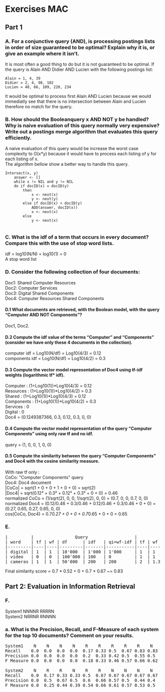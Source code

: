 # Exercises MAC
## Part 1
### A. For a conjunctive query (AND), is processing postings lists in order of size guaranteed to be optimal? Explain why it is, or give an example where it isn’t.
It is most often a good thing to do but it is not guaranteed to be optimal. If the query is Alain AND Didier AND Lucien with the following postings list:
```
Alain = 1, 4, 39
Didier = 2, 4, 98, 102
Lucien = 40, 66, 109, 220, 234
```
It would be optimal to process first Alain AND Lucien because we would immediatly see that there is no intersection between Alain and Lucien therefore no match for the query.
### B. How should the Booleanquery x AND NOT y be handled? Why is naive evaluation of this query normally very expensive? Write out a postings merge algorithm that evaluates this query efficiently.
A naive evaluation of this query would be increase the worst case complexity to O(x*y) because it would have to process each listing of y for each listing of x.  
The algorithm bellow show a better way to handle this query.  
```
Intersect(x, y)
    answer <- []
    while x != NIL and y != NIL
    do if docID(x) = docID(y)
        then 
            x <- next(x)
            y <- next(y)
        else if docID(x) < docID(y)
            ADD(answer, docID(x))
            x <- next(x)
        else 
            y <- next(x)
            
```
### C. What is the idf of a term that occurs in every document? Compare this with the use of stop word lists.
idf = log10(N/N) = log10(1) = 0  
A stop word list
### D. Consider the following collection of four documents:  
Doc1: Shared Computer Resources  
Doc2: Computer Services  
Doc3: Digital Shared Components  
Doc4: Computer Resources Shared Components
#### D.1 What documents are retrieved, with the Boolean model, with the query “Computer AND NOT Components”?
Doc1, Doc2.
#### D.2 Compute the idf value of the terms “Computer” and “Components” (consider we have only these 4 documents in the collection).
computer idf = Log10(N/df) = Log10(4/3) = 0.12  
components idf = Log10(N/df) = Log10(4/2) = 0.3  
#### D.3 Compute the vector model representation of Doc4 using tf-idf weights (logarithmic tf* idf).
Computer : (1+Log10(1))*Log10(4/3) = 0.12  
Resources : (1+Log10(1))*Log10(4/2) = 0.3  
Shared : (1+Log10(1))*Log10(4/3) = 0.12  
Components : (1+Log10(1))*Log10(4/2) = 0.3  
Services : 0  
Digital : 0  
Doc4 = (0.1249387366, 0.3, 0.12, 0.3, 0, 0)
#### D.4 Compute the vector model representation of the query “Computer Components” using only raw tf and no idf.
query = (1, 0, 0, 1, 0, 0)
#### D.5 Compute the similarity between the query “Computer Components” and Doc4 with the cosine similarity measure.
With raw tf only :  
CoCo: "Computer Components" query  
Doc4: Doc4 document  
|CoCo| = sqrt(1 + 0 + 0 + 1 + 0 + 0) = sqrt(2)  
|Doc4| = sqrt(0.12² + 0.3² + 0.12² + 0.3² + 0 + 0) = 0.46  
normalized CoCo = (1/sqrt(2), 0, 0, 1/sqrt(2), 0, 0) = (0.7, 0, 0, 0.7, 0, 0)  
normalized Doc4 = (0.12/0.46 + 0.3/0.46 + 0.12/0.46 + 0.3/0.46 + 0 + 0) = (0.27, 0.65, 0.27, 0.65, 0, 0)  
cos(CoCo, Doc4) = 0.7*0.27 + 0 + 0 + 0.7*0.65 + 0 + 0 = 0.65  

### E. 
<pre>
|         |                Query                  |               Document              |  
| word    | tf | wf | df      | idf   | qi=wf-idf | tf | wf  | di=normalized wf | qi*di |  
|---------|----|----|---------|-------|-----------|----|-----|------------------|-------|  
| digital | 1  | 1  | 10'000  | 1'000 | 1'000     | 1  | 1   | 1/1.92           | 520   |  
| video   | 0  | 0  | 100'000 | 100   | 0         | 1  | 1   | 1/1.92           | 520   |  
| cameras | 1  | 1  | 50'000  | 200   | 200       | 2  | 1.3 | 1.3/1.92         | 670   |  
</pre>
  
Final similarity score = 0.7 * 0.52 + 0 + 0.7 * 0.67 ~= 0.83

## Part 2: Evaluation in Information Retrieval
### F. 
System1 NNNNR RRRRN  
System2 NRRNR RNNNN  
### a. What is the Precision, Recall, and F-Measure of each system for the top 10 documents? Comment on your results.  
<pre>
System1    N    N    N    N    R    R    R    R    R    N
Recall    0.0  0.0  0.0  0.0  0.17 0.33 0.5  0.67 0.83 0.83  
Precision 0.0  0.0  0.0  0.0  0.2  0.33 0.42 0.5  0.55 0.5  
F Measure 0.0  0.0  0.0  0.0  0.18 0.33 0.46 0.57 0.66 0.62  
  
System2    N    R    R    N    R    R    N    N    N    N
Recall    0.0  0.17 0.33 0.33 0.5  0.67 0.67 0.67 0.67 0.67  
Precision 0.0  0.5  0.67 0.5  0.6  0.66 0.57 0.5  0.44 0.4  
F Measure 0.0  0.25 0.44 0.39 0.54 0.66 0.61 0.57 0.53 0.5  
</pre>

